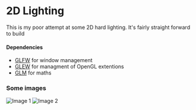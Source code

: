 # 2D Lighting
This is my poor attempt at some 2D hard lighting. It's fairly straight forward to build
#### Dependencies  
* [GLFW] for window management
* [GLEW] for managment of OpenGL extentions
* [GLM] for maths


[GLFW]: http://www.glfw.org/
[GLEW]: http://glew.sourceforge.net/
[GLM]: http://glm.g-truc.net/0.9.7/index.html

### Some images
![Image 1](http://img.prntscr.com/img?url=http://i.imgur.com/odPLegW.png)
![Image 2](http://img.prntscr.com/img?url=http://i.imgur.com/U0p8GAt.png)